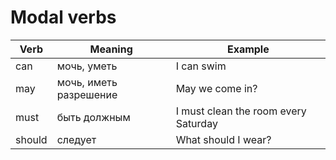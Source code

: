 # Modal verbs

| Verb | Meaning | Example |
|------|---------|---------|
| can | мочь, уметь | I can swim |
| may | мочь, иметь разрешение | May we come in? |
| must | быть должным | I must clean the room every Saturday |
| should | следует | What should I wear? |